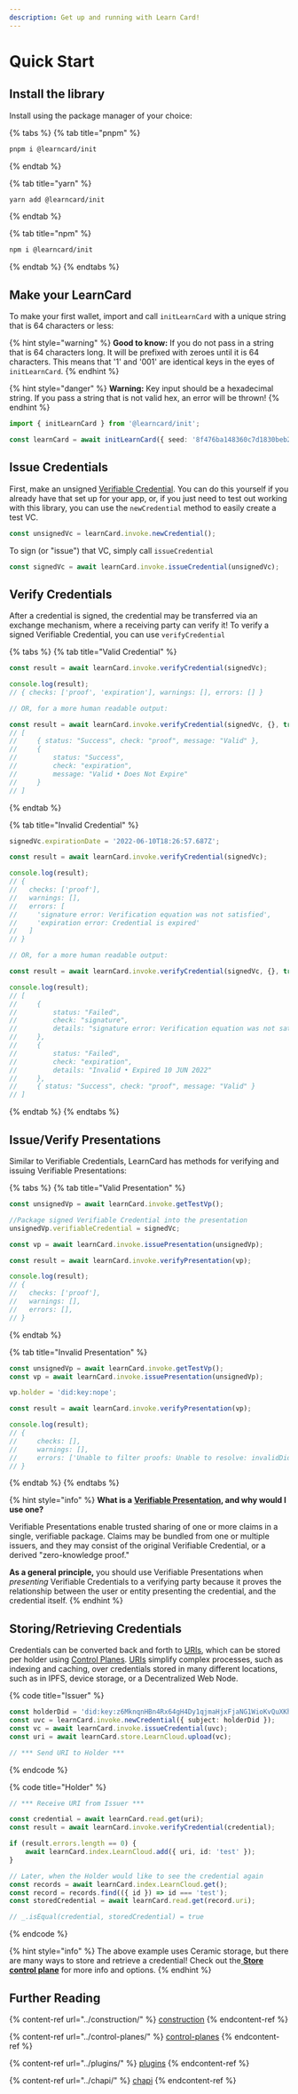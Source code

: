 ```yaml
---
description: Get up and running with Learn Card!
---
```


# Quick Start

## Install the library

Install using the package manager of your choice:

{% tabs %}
{% tab title="pnpm" %}
```bash
pnpm i @learncard/init
```
{% endtab %}

{% tab title="yarn" %}
```bash
yarn add @learncard/init
```
{% endtab %}

{% tab title="npm" %}
```bash
npm i @learncard/init
```
{% endtab %}
{% endtabs %}

## Make your LearnCard

To make your first wallet, import and call `initLearnCard` with a unique string that is 64 characters or less:

{% hint style="warning" %}
**Good to know:** If you do not pass in a string that is 64 characters long. It will be prefixed with zeroes until it is 64 characters. This means that '1' and '001' are identical keys in the eyes of `initLearnCard`.
{% endhint %}

{% hint style="danger" %}
**Warning:** Key input should be a hexadecimal string. If you pass a string that is not valid hex, an error will be thrown!
{% endhint %}

```typescript
import { initLearnCard } from '@learncard/init';

const learnCard = await initLearnCard({ seed: '8f476ba148360c7d1830beb2520e6bf883e934a7d16159ce0930e3cc53799fd9' });
```

## Issue Credentials

First, make an unsigned [Verifiable Credential](https://www.w3.org/TR/vc-data-model/). You can do this yourself if you already have that set up for your app, or, if you just need to test out working with this library, you can use the `newCredential` method to easily create a test VC.

```typescript
const unsignedVc = learnCard.invoke.newCredential();
```

To sign (or "issue") that VC, simply call `issueCredential`

```typescript
const signedVc = await learnCard.invoke.issueCredential(unsignedVc);
```

## Verify Credentials

After a credential is signed, the credential may be transferred via an exchange mechanism, where a receiving party can verify it! To verify a signed Verifiable Credential, you can use `verifyCredential`

{% tabs %}
{% tab title="Valid Credential" %}
```typescript
const result = await learnCard.invoke.verifyCredential(signedVc);

console.log(result);
// { checks: ['proof', 'expiration'], warnings: [], errors: [] }

// OR, for a more human readable output:

const result = await learnCard.invoke.verifyCredential(signedVc, {}, true);
// [
//     { status: "Success", check: "proof", message: "Valid" },
//     {
//         status: "Success",
//         check: "expiration",
//         message: "Valid • Does Not Expire"
//     }
// ]
```
{% endtab %}

{% tab title="Invalid Credential" %}
```typescript
signedVc.expirationDate = '2022-06-10T18:26:57.687Z';

const result = await learnCard.invoke.verifyCredential(signedVc);

console.log(result);
// {
//   checks: ['proof'],
//   warnings: [],
//   errors: [
//     'signature error: Verification equation was not satisfied',
//     'expiration error: Credential is expired'
//   ]
// }

// OR, for a more human readable output:

const result = await learnCard.invoke.verifyCredential(signedVc, {}, true);

console.log(result); 
// [
//     { 
//         status: "Failed",
//         check: "signature",
//         details: "signature error: Verification equation was not satisfied"
//     },
//     {
//         status: "Failed",
//         check: "expiration",
//         details: "Invalid • Expired 10 JUN 2022"
//     },
//     { status: "Success", check: "proof", message: "Valid" }
// ]
```
{% endtab %}
{% endtabs %}

## Issue/Verify Presentations

Similar to Verifiable Credentials, LearnCard has methods for verifying and issuing Verifiable Presentations:

{% tabs %}
{% tab title="Valid Presentation" %}
```typescript
const unsignedVp = await learnCard.invoke.getTestVp();

//Package signed Verifiable Credential into the presentation
unsignedVp.verifiableCredential = signedVc;

const vp = await learnCard.invoke.issuePresentation(unsignedVp);

const result = await learnCard.invoke.verifyPresentation(vp);

console.log(result);
// {
//   checks: ['proof'],
//   warnings: [],
//   errors: [],
// }
```
{% endtab %}

{% tab title="Invalid Presentation" %}
```typescript
const unsignedVp = await learnCard.invoke.getTestVp();
const vp = await learnCard.invoke.issuePresentation(unsignedVp);

vp.holder = 'did:key:nope';

const result = await learnCard.invoke.verifyPresentation(vp);

console.log(result);
// {
//     checks: [],
//     warnings: [],
//     errors: ['Unable to filter proofs: Unable to resolve: invalidDid'],
// }
```
{% endtab %}
{% endtabs %}

{% hint style="info" %}
**What is a** [**Verifiable Presentation**](https://www.w3.org/TR/vc-data-model/#dfn-presentations)**, and why would I use one?**&#x20;

Verifiable Presentations enable trusted sharing of one or more claims in a single, verifiable package. Claims may be bundled from one or multiple issuers, and they may consist of the original Verifiable Credential, or a derived "zero-knowledge proof."

**As a general principle,** you should use Verifiable Presentations when _presenting_ Verifiable Credentials to a verifying party because it proves the relationship between the user or entity presenting the credential, and the credential itself.&#x20;
{% endhint %}

## Storing/Retrieving Credentials

Credentials can be converted back and forth to [URIs](../uris.md), which can be stored per holder using [Control Planes](../control-planes/). [URIs](../uris.md) simplify complex processes, such as indexing and caching, over credentials stored in many different locations, such as in IPFS, device storage, or a Decentralized Web Node.

{% code title="Issuer" %}
```typescript
const holderDid = 'did:key:z6MknqnHBn4Rx64gH4Dy1qjmaHjxFjaNG1WioKvQuXKhEKL5'
const uvc = learnCard.invoke.newCredential({ subject: holderDid });
const vc = await learnCard.invoke.issueCredential(uvc);
const uri = await learnCard.store.LearnCloud.upload(vc);

// *** Send URI to Holder ***
```
{% endcode %}

{% code title="Holder" %}
```typescript
// *** Receive URI from Issuer ***

const credential = await learnCard.read.get(uri);
const result = await learnCard.invoke.verifyCredential(credential);

if (result.errors.length == 0) {
    await learnCard.index.LearnCloud.add({ uri, id: 'test' });
}

// Later, when the Holder would like to see the credential again
const records = await learnCard.index.LearnCloud.get();
const record = records.find(({ id }) => id === 'test');
const storedCredential = await learnCard.read.get(record.uri);

// _.isEqual(credential, storedCredential) = true 
```
{% endcode %}

{% hint style="info" %}
The above example uses Ceramic storage, but there are many ways to store and retrieve a credential! Check out the[ **Store control plane**](../control-planes/store.md) for more info and options.
{% endhint %}

## Further Reading

{% content-ref url="../construction/" %}
[construction](../construction/)
{% endcontent-ref %}

{% content-ref url="../control-planes/" %}
[control-planes](../control-planes/)
{% endcontent-ref %}

{% content-ref url="../plugins/" %}
[plugins](../plugins/)
{% endcontent-ref %}

{% content-ref url="../chapi/" %}
[chapi](../chapi/)
{% endcontent-ref %}
